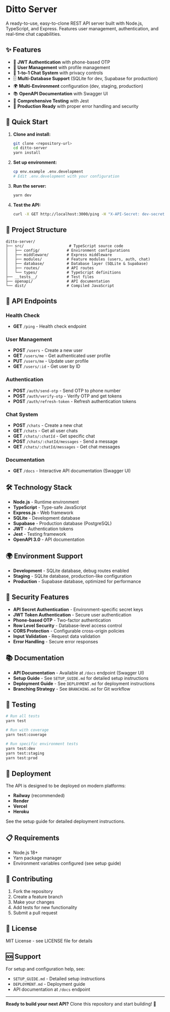 # Ditto Server

A ready-to-use, easy-to-clone REST API server built with Node.js, TypeScript, and Express. Features user management, authentication, and real-time chat capabilities.

## ✨ Features

- 🔐 **JWT Authentication** with phone-based OTP
- 👥 **User Management** with profile management
- 💬 **1-to-1 Chat System** with privacy controls
- 🗄️ **Multi-Database Support** (SQLite for dev, Supabase for production)
- 🌍 **Multi-Environment** configuration (dev, staging, production)
- 📚 **OpenAPI Documentation** with Swagger UI
- 🧪 **Comprehensive Testing** with Jest
- 🚀 **Production Ready** with proper error handling and security

## 🚀 Quick Start

1. **Clone and install:**
   ```bash
   git clone <repository-url>
   cd ditto-server
   yarn install
   ```

2. **Set up environment:**
   ```bash
   cp env.example .env.development
   # Edit .env.development with your configuration
   ```

3. **Run the server:**
   ```bash
   yarn dev
   ```

4. **Test the API:**
   ```bash
   curl -X GET http://localhost:3000/ping -H "X-API-Secret: dev-secret-key-12345"
   ```

## 📁 Project Structure

```
ditto-server/
├── src/                    # TypeScript source code
│   ├── config/            # Environment configurations
│   ├── middleware/        # Express middleware
│   ├── modules/           # Feature modules (users, auth, chat)
│   ├── database/          # Database layer (SQLite & Supabase)
│   ├── routes/            # API routes
│   └── types/             # TypeScript definitions
├── __tests__/             # Test files
├── openapi/               # API documentation
└── dist/                  # Compiled JavaScript
```

## 🔗 API Endpoints

### Health Check
- **GET** `/ping` - Health check endpoint

### User Management
- **POST** `/users` - Create a new user
- **GET** `/users/me` - Get authenticated user profile
- **PUT** `/users/me` - Update user profile
- **GET** `/users/:id` - Get user by ID

### Authentication
- **POST** `/auth/send-otp` - Send OTP to phone number
- **POST** `/auth/verify-otp` - Verify OTP and get tokens
- **POST** `/auth/refresh-token` - Refresh authentication tokens

### Chat System
- **POST** `/chats` - Create a new chat
- **GET** `/chats` - Get all user chats
- **GET** `/chats/:chatId` - Get specific chat
- **POST** `/chats/:chatId/messages` - Send a message
- **GET** `/chats/:chatId/messages` - Get chat messages

### Documentation
- **GET** `/docs` - Interactive API documentation (Swagger UI)

## 🛠️ Technology Stack

- **Node.js** - Runtime environment
- **TypeScript** - Type-safe JavaScript
- **Express.js** - Web framework
- **SQLite** - Development database
- **Supabase** - Production database (PostgreSQL)
- **JWT** - Authentication tokens
- **Jest** - Testing framework
- **OpenAPI 3.0** - API documentation

## 🌍 Environment Support

- **Development** - SQLite database, debug routes enabled
- **Staging** - SQLite database, production-like configuration
- **Production** - Supabase database, optimized for performance

## 🔐 Security Features

- **API Secret Authentication** - Environment-specific secret keys
- **JWT Token Authentication** - Secure user authentication
- **Phone-based OTP** - Two-factor authentication
- **Row Level Security** - Database-level access control
- **CORS Protection** - Configurable cross-origin policies
- **Input Validation** - Request data validation
- **Error Handling** - Secure error responses

## 📚 Documentation

- **API Documentation** - Available at `/docs` endpoint (Swagger UI)
- **Setup Guide** - See `SETUP_GUIDE.md` for detailed setup instructions
- **Deployment Guide** - See `DEPLOYMENT.md` for deployment instructions
- **Branching Strategy** - See `BRANCHING.md` for Git workflow

## 🧪 Testing

```bash
# Run all tests
yarn test

# Run with coverage
yarn test:coverage

# Run specific environment tests
yarn test:dev
yarn test:staging
yarn test:prod
```

## 🚀 Deployment

The API is designed to be deployed on modern platforms:

- **Railway** (recommended)
- **Render**
- **Vercel**
- **Heroku**

See the setup guide for detailed deployment instructions.

## 📋 Requirements

- Node.js 18+ 
- Yarn package manager
- Environment variables configured (see setup guide)

## 🤝 Contributing

1. Fork the repository
2. Create a feature branch
3. Make your changes
4. Add tests for new functionality
5. Submit a pull request

## 📄 License

MIT License - see LICENSE file for details

## 🆘 Support

For setup and configuration help, see:
- `SETUP_GUIDE.md` - Detailed setup instructions
- `DEPLOYMENT.md` - Deployment guide
- API documentation at `/docs` endpoint

---

**Ready to build your next API?** Clone this repository and start building! 🚀
